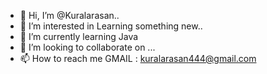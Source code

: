 - 👋 Hi, I’m @Kuralarasan..
- 👀 I’m interested in Learning something new..
- 🌱 I’m currently learning Java
- 💞️ I’m looking to collaborate on ...
- 📫 How to reach me GMAIL : kuralarasan444@gmail.com

<!---
DarkRuler7/DarkRuler7 is a ✨ special ✨ repository because its `README.md` (this file) appears on your GitHub profile.
You can click the Preview link to take a look at your changes.
--->
